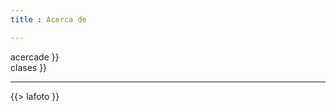 ```yaml
---
title : Acerca de 

---
```


<div class="span7"
	{{> acercade }}
</div>

<div class="span5"
	{{> clases }}
	<hr>
	{{> lafoto }}
</div>		            		

